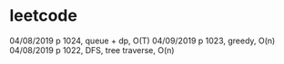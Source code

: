 # leetcode

04/08/2019	p 1024, queue + dp, O(T)
04/09/2019	p 1023, greedy, O(n)
04/08/2019	p 1022, DFS, tree traverse, O(n)
